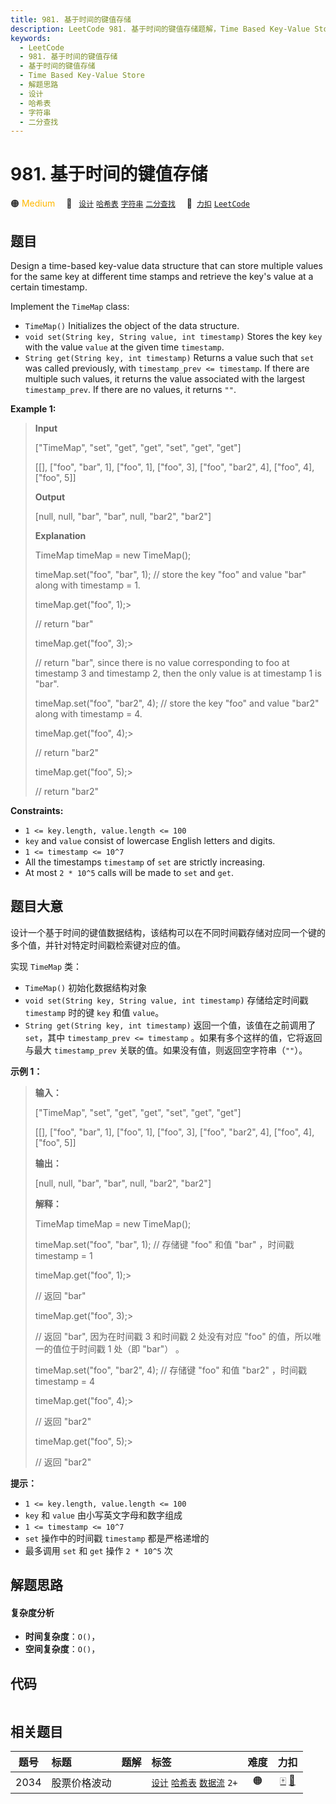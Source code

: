 ```yaml
---
title: 981. 基于时间的键值存储
description: LeetCode 981. 基于时间的键值存储题解，Time Based Key-Value Store，包含解题思路、复杂度分析以及完整的 JavaScript 代码实现。
keywords:
  - LeetCode
  - 981. 基于时间的键值存储
  - 基于时间的键值存储
  - Time Based Key-Value Store
  - 解题思路
  - 设计
  - 哈希表
  - 字符串
  - 二分查找
---
```


# 981. 基于时间的键值存储

🟠 <font color=#ffb800>Medium</font>&emsp; 🔖&ensp; [`设计`](/tag/design.md) [`哈希表`](/tag/hash-table.md) [`字符串`](/tag/string.md) [`二分查找`](/tag/binary-search.md)&emsp; 🔗&ensp;[`力扣`](https://leetcode.cn/problems/time-based-key-value-store) [`LeetCode`](https://leetcode.com/problems/time-based-key-value-store)

## 题目

Design a time-based key-value data structure that can store multiple values
for the same key at different time stamps and retrieve the key's value at a
certain timestamp.

Implement the `TimeMap` class:

  * `TimeMap()` Initializes the object of the data structure.
  * `void set(String key, String value, int timestamp)` Stores the key `key` with the value `value` at the given time `timestamp`.
  * `String get(String key, int timestamp)` Returns a value such that `set` was called previously, with `timestamp_prev <= timestamp`. If there are multiple such values, it returns the value associated with the largest `timestamp_prev`. If there are no values, it returns `""`.



**Example 1:**

> 
> 
> 
> 
> 
> **Input**
> 
> ["TimeMap", "set", "get", "get", "set", "get", "get"]
> 
> [[], ["foo", "bar", 1], ["foo", 1], ["foo", 3], ["foo", "bar2", 4], ["foo", 4], ["foo", 5]]
> 
> **Output**
> 
> [null, null, "bar", "bar", null, "bar2", "bar2"]
> 
> 
> 
> **Explanation**
> 
> TimeMap timeMap = new TimeMap();
> 
> timeMap.set("foo", "bar", 1);  // store the key "foo" and value "bar" along with timestamp = 1.
> 
> timeMap.get("foo", 1);> 
> > 
>  // return "bar"
> 
> timeMap.get("foo", 3);> 
> > 
>  // return "bar", since there is no value corresponding to foo at timestamp 3 and timestamp 2, then the only value is at timestamp 1 is "bar".
> 
> timeMap.set("foo", "bar2", 4); // store the key "foo" and value "bar2" along with timestamp = 4.
> 
> timeMap.get("foo", 4);> 
> > 
>  // return "bar2"
> 
> timeMap.get("foo", 5);> 
> > 
>  // return "bar2"

**Constraints:**

  * `1 <= key.length, value.length <= 100`
  * `key` and `value` consist of lowercase English letters and digits.
  * `1 <= timestamp <= 10^7`
  * All the timestamps `timestamp` of `set` are strictly increasing.
  * At most `2 * 10^5` calls will be made to `set` and `get`.


## 题目大意

设计一个基于时间的键值数据结构，该结构可以在不同时间戳存储对应同一个键的多个值，并针对特定时间戳检索键对应的值。

实现 `TimeMap` 类：

  * `TimeMap()` 初始化数据结构对象
  * `void set(String key, String value, int timestamp)` 存储给定时间戳 `timestamp` 时的键 `key` 和值 `value`。
  * `String get(String key, int timestamp)` 返回一个值，该值在之前调用了 `set`，其中 `timestamp_prev <= timestamp` 。如果有多个这样的值，它将返回与最大  `timestamp_prev` 关联的值。如果没有值，则返回空字符串（`""`）。



**示例 1：**

> 
> 
> 
> 
> 
> **输入：**
> 
> ["TimeMap", "set", "get", "get", "set", "get", "get"]
> 
> [[], ["foo", "bar", 1], ["foo", 1], ["foo", 3], ["foo", "bar2", 4], ["foo", 4], ["foo", 5]]
> 
> **输出：**
> 
> [null, null, "bar", "bar", null, "bar2", "bar2"]
> 
> 
> 
> **解释：**
> 
> TimeMap timeMap = new TimeMap();
> 
> timeMap.set("foo", "bar", 1);  // 存储键 "foo" 和值 "bar" ，时间戳 timestamp = 1   
> 
> timeMap.get("foo", 1);> 
> > 
>  // 返回 "bar"
> 
> timeMap.get("foo", 3);> 
> > 
>  // 返回 "bar", 因为在时间戳 3 和时间戳 2 处没有对应 "foo" 的值，所以唯一的值位于时间戳 1 处（即 "bar"） 。
> 
> timeMap.set("foo", "bar2", 4); // 存储键 "foo" 和值 "bar2" ，时间戳 timestamp = 4  
> 
> timeMap.get("foo", 4);> 
> > 
>  // 返回 "bar2"
> 
> timeMap.get("foo", 5);> 
> > 
>  // 返回 "bar2"
> 
> 



**提示：**

  * `1 <= key.length, value.length <= 100`
  * `key` 和 `value` 由小写英文字母和数字组成
  * `1 <= timestamp <= 10^7`
  * `set` 操作中的时间戳 `timestamp` 都是严格递增的
  * 最多调用 `set` 和 `get` 操作 `2 * 10^5` 次


## 解题思路

#### 复杂度分析

- **时间复杂度**：`O()`，
- **空间复杂度**：`O()`，

## 代码

```javascript

```

## 相关题目

<!-- prettier-ignore -->
| 题号 | 标题 | 题解 | 标签 | 难度 | 力扣 |
| :------: | :------ | :------: | :------ | :------: | :------: |
| 2034 | 股票价格波动 |  |  [`设计`](/tag/design.md) [`哈希表`](/tag/hash-table.md) [`数据流`](/tag/data-stream.md) `2+` | 🟠 | [🀄️](https://leetcode.cn/problems/stock-price-fluctuation) [🔗](https://leetcode.com/problems/stock-price-fluctuation) |